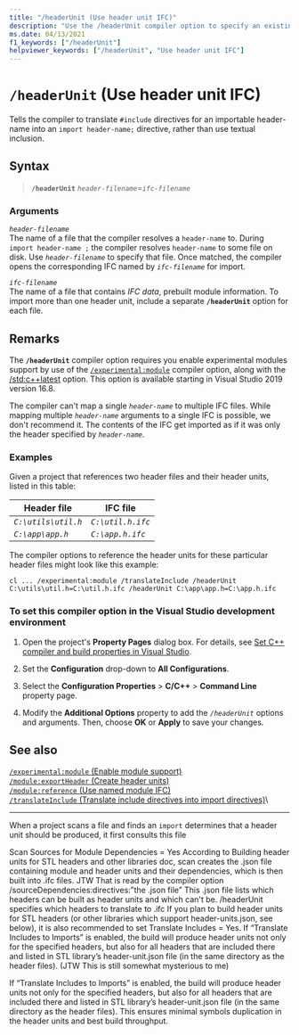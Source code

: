 ```yaml
---
title: "/headerUnit (Use header unit IFC)"
description: "Use the /headerUnit compiler option to specify an existing IFC header unit to import in the current compilation."
ms.date: 04/13/2021
f1_keywords: ["/headerUnit"]
helpviewer_keywords: ["/headerUnit", "Use header unit IFC"]
---
```

# `/headerUnit` (Use header unit IFC)

Tells the compiler to translate `#include` directives for an importable header-name into an `import header-name;` directive, rather than use textual inclusion.

## Syntax

> **`/headerUnit`** *`header-filename`*=*`ifc-filename`*

### Arguments

*`header-filename`*\
The name of a file that the compiler resolves a `header-name` to. During `import header-name ;` the compiler resolves `header-name` to some file on disk. Use *`header-filename`* to specify that file. Once matched, the compiler opens the corresponding IFC named by *`ifc-filename`* for import.

*`ifc-filename`*\
The name of a file that contains *IFC data*, prebuilt module information. To import more than one header unit, include a separate **`/headerUnit`** option for each file.

## Remarks

The **`/headerUnit`** compiler option requires you enable experimental modules support by use of the [`/experimental:module`](experimental-module.md) compiler option, along with the [/std:c++latest](std-specify-language-standard-version.md) option. This option is available starting in Visual Studio 2019 version 16.8.

The compiler can't map a single *`header-name`* to multiple IFC files. While mapping multiple *`header-name`* arguments to a single IFC is possible, we don't recommend it. The contents of the IFC get imported as if it was only the header specified by *`header-name`*.

### Examples

Given a project that references two header files and their header units, listed in this table:

| Header file | IFC file |
|--|--|
| *`C:\utils\util.h`* | *`C:\util.h.ifc`* |
| *`C:\app\app.h`* | *`C:\app.h.ifc`* |

The compiler options to reference the header units for these particular header files might look like this example:

```CMD
cl ... /experimental:module /translateInclude /headerUnit C:\utils\util.h=C:\util.h.ifc /headerUnit C:\app\app.h=C:\app.h.ifc
```

### To set this compiler option in the Visual Studio development environment

1. Open the project's **Property Pages** dialog box. For details, see [Set C++ compiler and build properties in Visual Studio](../working-with-project-properties.md).

1. Set the **Configuration** drop-down to **All Configurations**.

1. Select the **Configuration Properties** > **C/C++** > **Command Line** property page.

1. Modify the **Additional Options** property to add the *`/headerUnit`* options and arguments. Then, choose **OK** or **Apply** to save your changes.

## See also

[`/experimental:module` (Enable module support)](experimental-module.md)\
[`/module:exportHeader` (Create header units)](module-exportheader.md)\
[`/module:reference` (Use named module IFC)](module-reference.md)\
[`/translateInclude` (Translate include directives into import directives)](translateinclude.md)\

----

When a project scans a file and finds an `import` determines that a header unit should be produced, it first consults this file 

Scan Sources for Module Dependencies = Yes  According to Building header units for STL headers and other libraries doc, scan creates the .json file containing module and header units and their dependencies, which is then built into .ifc files. JTW  That is read by the compiler option /sourceDependencies:directives:”the .json file”  This .json file lists which headers can be built as header units and which can't be.
/headerUnit specifies which headers to translate to .ifc
If you plan to build header units for STL headers (or other libraries which support header-units.json, see below), it is also recommended to set
Translate Includes = Yes. If “Translate Includes to Imports” is enabled, the build will produce header units not only for the specified headers, but also for all headers that are included there and listed in STL library’s header-unit.json  file (in the same directory as the header files). (JTW This is still somewhat mysterious to me)



If “Translate Includes to Imports” is enabled, the build will produce header units not only for the specified headers, but also for all headers that are included there and listed in STL library’s header-unit.json  file (in the same directory as the header files). This ensures minimal symbols duplication in the header units and best build throughput. 
